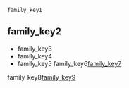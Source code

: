 ```ngMeta
family_key1
```
## family_key2
* family_key3
* family_key4
* family_key5
family_key6[family_key7](R49zGknt7EE)


family_key8[family_key9](2S9Q_hrpS3I)
